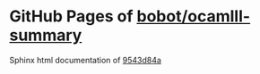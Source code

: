 GitHub Pages of [bobot/ocamlll-summary](https://github.com/bobot/ocamlll-summary.git)
===
Sphinx html documentation of [9543d84a](https://github.com/bobot/ocamlll-summary/tree/9543d84a0fa9ca99a5691fd5b52a60014577cfc3)
